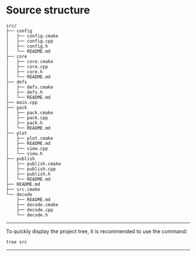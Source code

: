 # Source structure

```
src/
├── config
│   ├── config.cmake
│   ├── config.cpp
│   ├── config.h
│   └── README.md
├── core
│   ├── core.cmake
│   ├── core.cpp
│   ├── core.h
│   └── README.md
├── defs
│   ├── defs.cmake
│   ├── defs.h
│   └── README.md
├── main.cpp
├── pack
│   ├── pack.cmake
│   ├── pack.cpp
│   ├── pack.h
│   └── README.md
├── plot
│   ├── plot.cmake
│   ├── README.md
│   ├── view.cpp
│   └── view.h
├── publish
│   ├── publish.cmake
│   ├── publish.cpp
│   ├── publish.h
│   └── README.md
├── README.md
├── src.cmake
└── decode
    ├── README.md
    ├── decode.cmake
    ├── decode.cpp
    └── decode.h
```

---

To quickly display the project tree, it is recommended to use the command:

```tree src```

---


